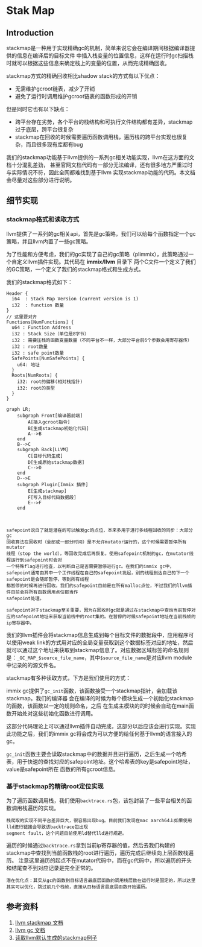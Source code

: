 # Stak Map

<!-- toc -->

## Introduction

stackmap是一种用于实现精确gc的机制，简单来说它会在编译期间根据编译器提供的信息在编译后的目标文件
中插入栈变量的位置信息，这样在运行时gc扫描栈时就可以根据这些信息来确定栈上的变量的位置，从而完成精确回收。

stackmap方式的精确回收相比shadow stack的方式有以下优点：

- 无需维护gcroot链表，减少了开销
- 避免了运行时调用维护gcroot链表的函数形成的开销

但是同时它也有以下缺点：

- 跨平台存在劣势，各个平台的栈结构和可执行文件结构都有差异，stackmap过于底层，跨平台很复杂
- stackmap在回收的时候需要遍历函数调用栈，遍历栈的跨平台实现也很复杂，而且很多现有库都有bug

我们的stackmap功能基于llvm提供的一系列gc相关功能实现，llvm在这方面的文档十分混乱差劲，
甚至官网文档代码有一部分无法编译，还有很多地方严重过时与实际情况不符，因此全网都难找到基于llvm
实现stackmap功能的代码。本文档会尽量对这些部分进行说明。


## 细节实现

### stackmap格式和读取方式

llvm提供了一系列的gc相关api，首先是gc策略，我们可以给每个函数指定一个gc策略，并且llvm内置了一些gc策略。

为了性能和方便考虑，我们的gc实现了自己的gc策略（plimmix），此策略通过一个自定义llvm插件实现。其代码在 __immix/llvm__ 目录下
两个C文件一个定义了我们的GC策略，一个定义了我们的stackmap格式和生成方式。

我们的stackmap格式如下：
```
Header {
  i64  : Stack Map Version (current version is 1)
  i32  : function 数量
}
// 这里要对齐
Functions[NumFunctions] {
  u64 : Function Address
  i32 : Stack Size（单位是8字节）
  i32 : 需要压栈的函数变量数量（不同平台不一样，大部分平台前6个参数会用寄存器传）
  i32 : root数量
  i32 : safe point数量
  SafePoints[NumSafePoints] {
    u64: 地址
  }
  Roots[NumRoots] {
    i32: root的偏移(相对栈指针)
    i32: root的类型
  }
}
```

```mermaid
graph LR;
    subgraph Front[编译器前端]
        A[插入gcroot指令]
        B[生成stackmap初始化代码]
        A-->B
    end
    B-->C
    subgraph Back[LLVM]
        C[目标代码生成]
        D[生成原始stackmap数据]
        C-->D
    end
    D-->E
    subgraph Plugin[Immix 插件]
        E[生成stackmap]
        F[写入目标代码数据段]
        E-->F
    end

    
```

```admonish tip title="gc safepoint介绍"
safepoint说白了就是潜在的可以触发gc的点位，本来多用于进行多线程回收的同步：大部分gc
回收算法在回收时（全部或一部分时间）是不允许mutator运行的，这个时候需要暂停所有mutator
线程（stop the world），等回收完成后再恢复。使用safepoint机制的gc，在mutator线程运行到safepoint时会对
一个特殊flag进行检查，以判断自己是否需要暂停进行gc。在我们的immix gc中，
safepoint通常由其中一个工作线程在自己的safepoint发起，别的线程到达自己的下一个safepoint是会随即暂停，等到所有线程
都暂停的时候再进行回收。我们的safepoint目前是在所有malloc点位，不过我们的llvm插件目前会将所有函数调用点位都当作
safepoint处理。

safepoint对于stackmap至关重要，因为在回收时gc就是通过在stackmap中查询当前暂停对应的safepoint地址来获取当前栈中的root集的。在暂停的时候safepoint地址在当前栈帧的ip寄存器中。
```

我们的llvm插件会将stackmap信息生成到每个目标文件的数据段中，应用程序可以使用weak link的方式用对应的全局变量获取到这个数据标签对应的地址，然后就可以通过这个地址来获取到stackmap信息了。对应数据区域标签的命名规则是：`_GC_MAP_$source_file_name`，其中`$source_file_name`是对应llvm module中记录的的源文件名。

stackmap有多种读取方式，下方是我们使用的方式：

immix gc提供了`gc_init`函数，该函数接受一个stackmap指针，会加载该stackmap。我们的编译器
会在编译的时候为每个模块生成一个初始化stackmap的函数，该函数以一定的规则命名，之后
在生成主模块的的时候会自动在main函数开始处对这些初始化函数进行调用。

这部分代码理论上可以通过llvm插件自动完成，这部分以后应该会进行实现。实现此功能之后，我们的immix gc将会成为可以方便的给任何基于llvm的语言接入的gc。

`gc_init`函数主要会读取stackmap中的数据并且进行遍历，之后生成一个哈希表，用于快速的查找对应的safepoint地址。这个哈希表的key是safepoint地址，value是safepoint所在
函数的所有gcroot信息。

### 基于stackmap的精确root定位实现

为了遍历函数调用栈，我们使用`backtrace.rs`包，该包封装了一些平台相关的函数调用栈遍历的实现。
```admonish warning 
栈爬取的实现不同平台差异巨大，很容易出现bug。目前我们发现在mac aarch64上如果使用lld进行链接会导致该backtrace包出现
segment fault，这个问题目前使用ld替代lld进行规避。
```

遍历的时候通过`backtrace.rs`拿到当前ip寄存器的值，然后去我们构建的stackmap中查找到当前函数栈的root进行遍历，遍历完成后继续向上层函数栈遍历。
注意这里遍历的起点不在mutator代码中，而在gc代码中，所以遍历的开头和结尾查不到对应记录是完全正常的。

```admonish 
潜在优化点：其实从gc的函数到目标语言最底层函数的调用栈层数在运行时是固定的，所以这里其实可以优化，跳过前几个栈帧，直接从目标语言最底层函数开始遍历。
```

## 参考资料

1. [llvm stackmap 文档](https://llvm.org/docs/StackMaps.html)
2. [llvm gc 文档](https://llvm.org/docs/GarbageCollection.html)
3. [读取llvm默认生成的stackmap例子](https://github.com/KavinduZoysa/test-GCs)

